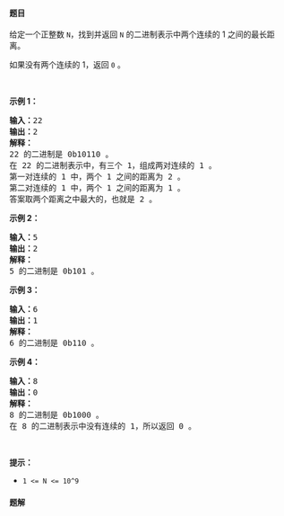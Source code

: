 #### 题目
<p>给定一个正整数&nbsp;<code>N</code>，找到并返回 <code>N</code>&nbsp;的二进制表示中两个连续的 1 之间的最长距离。&nbsp;</p>

<p>如果没有两个连续的 1，返回 <code>0</code> 。</p>

<p>&nbsp;</p>

<ul>
</ul>

<p><strong>示例 1：</strong></p>

<pre><strong>输入：</strong>22
<strong>输出：</strong>2
<strong>解释：</strong>
22 的二进制是 0b10110 。
在 22 的二进制表示中，有三个 1，组成两对连续的 1 。
第一对连续的 1 中，两个 1 之间的距离为 2 。
第二对连续的 1 中，两个 1 之间的距离为 1 。
答案取两个距离之中最大的，也就是 2 。
</pre>

<p><strong>示例 2：</strong></p>

<pre><strong>输入：</strong>5
<strong>输出：</strong>2
<strong>解释：</strong>
5 的二进制是 0b101 。
</pre>

<p><strong>示例 3：</strong></p>

<pre><strong>输入：</strong>6
<strong>输出：</strong>1
<strong>解释：</strong>
6 的二进制是 0b110 。
</pre>

<p><strong>示例 4：</strong></p>

<pre><strong>输入：</strong>8
<strong>输出：</strong>0
<strong>解释：</strong>
8 的二进制是 0b1000 。
在 8 的二进制表示中没有连续的 1，所以返回 0 。
</pre>

<p>&nbsp;</p>

<p><strong>提示：</strong></p>

<ul>
	<li><code>1 &lt;= N &lt;= 10^9</code></li>
</ul>


 #### 题解
